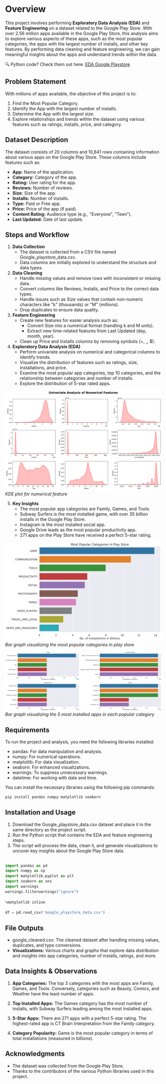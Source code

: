# Overview
This project involves performing **Exploratory Data Analysis (EDA)** and **Feature Engineering** on a dataset related to the Google Play Store. With over 2.56 million apps available in the Google Play Store, this analysis aims to explore various aspects of these apps, such as the most popular categories, the apps with the largest number of installs, and other key features. By performing data cleaning and feature engineering, we can gain meaningful insights about the apps and understand trends within the data.

🔍 Python code? Check them out here: [EDA Google Playstore](/EDA%20Google%20playstore/EDA%20&%20FE%20GooglePlaystore.ipynb)

## Problem Statement
With millions of apps available, the objective of this project is to:

1. Find the Most Popular Category.
2. Identify the App with the largest number of installs.
3. Determine the App with the largest size.
4. Explore relationships and trends within the dataset using various features such as ratings, installs, price, and category.

## Dataset Description
The dataset consists of 20 columns and 10,841 rows containing information about various apps on the Google Play Store. These columns include features such as:

- **App:** Name of the application.
- **Category:** Category of the app.
- **Rating:** User rating for the app.
- **Reviews:** Number of reviews.
- **Size:** Size of the app.
- **Installs:** Number of installs.
- **Type:** Paid or Free app.
- **Price:** Price of the app (if paid).
- **Content Rating:** Audience type (e.g., "Everyone", "Teen").
- **Last Updated:** Date of last update.

## Steps and Workflow
1. **Data Collection**
    - The dataset is collected from a CSV file named Google_playstore_data.csv.
    - Data columns are initially explored to understand the structure and data types.
2. **Data Cleaning**
    - Handle missing values and remove rows with inconsistent or missing data.
    - Convert columns like Reviews, Installs, and Price to the correct data types.
    - Handle issues such as Size values that contain non-numeric characters like "k" (thousands) or "M" (millions).
    - Drop duplicates to ensure data quality.
3. **Feature Engineering**
    - Create new features for easier analysis such as:
        - Convert Size into a numerical format (handling k and M units).
        - Extract new time-related features from Last Updated (day, month, year).
    - Clean up Price and Installs columns by removing symbols (+, ,, $).
4. **Exploratory Data Analysis (EDA)**
    - Perform univariate analysis on numerical and categorical columns to identify trends.
    - Visualize the distribution of features such as ratings, size, installations, and price.
    - Examine the most popular app categories, top 10 categories, and the relationship between categories and number of installs.
    - Explore the distribution of 5-star rated apps.

![KDE plot](/EDA%20Google%20playstore/insights/kde%20plot%20for%20numerical%20feature.png)
*KDE plot for numerical feature*

5. **Key Insights**
    - The most popular app categories are Family, Games, and Tools.
    - Subway Surfers is the most installed game, with over 35 billion installs in the Google Play Store.
    - Instagram is the most installed social app.
    - Google Drive leads as the most popular productivity app.
    - 271 apps on the Play Store have received a perfect 5-star rating.

![Most popular categories in playstore](/EDA%20Google%20playstore/insights/Most%20Popular%20Categories%20in%20Play%20Store.png)
*Bar graph visualizing the most popular categories in play store*

![5 most installed apps in each popular category](/EDA%20Google%20playstore/insights/5%20most%20installed%20Apps%20in%20Each%20popular%20Categories.png)
*Bar graph visualizing the 5 most installed apps in each popular category*



## Requirements
To run the project and analysis, you need the following libraries installed:
- pandas: For data manipulation and analysis.
- numpy: For numerical operations.
- matplotlib: For data visualization.
- seaborn: For enhanced visualizations.
- warnings: To suppress unnecessary warnings.
- datetime: For working with date and time.

You can install the necessary libraries using the following pip commands:

```python
pip install pandas numpy matplotlib seaborn
```
## Installation and Usage
1. Download the Google_playstore_data.csv dataset and place it in the same directory as the project script.
2. Run the Python script that contains the EDA and feature engineering steps.
3. The script will process the data, clean it, and generate visualizations to uncover key insights about the Google Play Store data.
```python

import pandas as pd
import numpy as np
import matplotlib.pyplot as plt
import seaborn as sns
import warnings
warnings.filterwarnings("ignore")

%matplotlib inline

df = pd.read_csv('Google_playstore_data.csv')
```
## File Outputs
- google_cleaned.csv: The cleaned dataset after handling missing values, duplicates, and type conversions.
- **Visualizations:** Various charts and graphs that explore data distribution and insights into app categories, number of installs, ratings, and more.

## Data Insights & Observations
1. **App Categories:** The top 3 categories with the most apps are Family, Games, and Tools. Conversely, categories such as Beauty, Comics, and Weather have the least number of apps.

2. **Top Installed Apps:** The Games category has the most number of installs, with Subway Surfers leading among the most installed apps.

3. **5-Star Apps:** There are 271 apps with a perfect 5-star rating. The highest-rated app is CT Brain Interpretation from the Family category.

4. **Category Popularity:** Game is the most popular category in terms of total installations (measured in billions).


## Acknowledgments
- The dataset was collected from the Google Play Store.
- Thanks to the contributors of the various Python libraries used in this project.